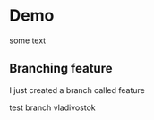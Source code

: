 # Demo

some text

## Branching feature

I just created a branch called feature

test branch
vladivostok
